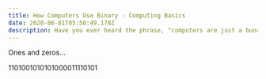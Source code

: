 ```yaml
---
title: How Computers Use Binary - Computing Basics
date: 2020-06-01T05:50:49.178Z
description: Have you ever heard the phrase, "computers are just a bunch of ones and zeros," but you don't really know what that means? Watch this video to find out!
---
```

Ones and zeros...

1101001010101000011110101